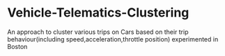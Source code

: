 # Vehicle-Telematics-Clustering
An approach to cluster various trips on Cars based on their trip behaviour(including speed,acceleration,throttle position) experimented in Boston
